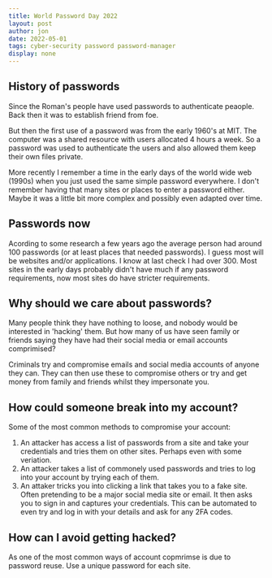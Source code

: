 ```yaml
---
title: World Password Day 2022
layout: post
author: jon
date: 2022-05-01
tags: cyber-security password password-manager
display: none
---
```


## History of passwords

Since the Roman's people have used passwords to authenticate peaople. Back then it was to establish friend from foe.

But then the first use of a password was from the early 1960's at MIT. The computer was a shared resource with users allocated 4 hours a week. So a password was used to authenticate the users and also allowed them keep their own files private.

More recently I remember a time in the early days of the world wide web (1990s) when you just used the same simple password everywhere. I don't remember having that many sites or places to enter a password either. Maybe it was a little bit more complex and possibly even adapted over time.

## Passwords now

Acording to some research a few years ago the average person had around 100 passwords (or at least places that needed passwords). I guess most will be websites and/or applications. I know at last check I had over 300. Most sites in the early days probably didn't have much if any password requirements, now most sites do have stricter requirements.

## Why should we care about passwords?

Many people think they have nothing to loose, and nobody would be interested in 'hacking' them. But how many of us have seen family or friends saying they have had their social media or email accounts comprimised?

Criminals try and compromise emails and social media accounts of anyone they can. They can then use these to compromise others or try and get money from family and friends whilst they impersonate you.

## How could someone break into my account?

Some of the most common methods to compromise your account:

1. An attacker has access a list of passwords from a site and take your credentials and tries them on other sites. Perhaps even with some veriation.
2. An attacker takes a list of commonely used passwords and tries to log into your account by trying each of them.
3. An attaker tricks you into clicking a link that takes you to a fake site. Often pretending to be a major social media site or email. It then asks you to sign in and captures your credentials. This can be automated to even try and log in with your details and ask for any 2FA codes.

## How can I avoid getting hacked?

As one of the most common ways of account copmrimse is due to password reuse. Use a unique password for each site.

